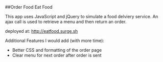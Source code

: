 ##Order Food Eat Food

This app uses JavaScript and jQuery to simulate a food delviery service. An ajax call is used to retrieve a menu and then return an order.

deployed at: http://eatfood.surge.sh

Additional Features I would add (with more time):
- Better CSS and formatting of the order page
- Clear menu for next order after order is sent
